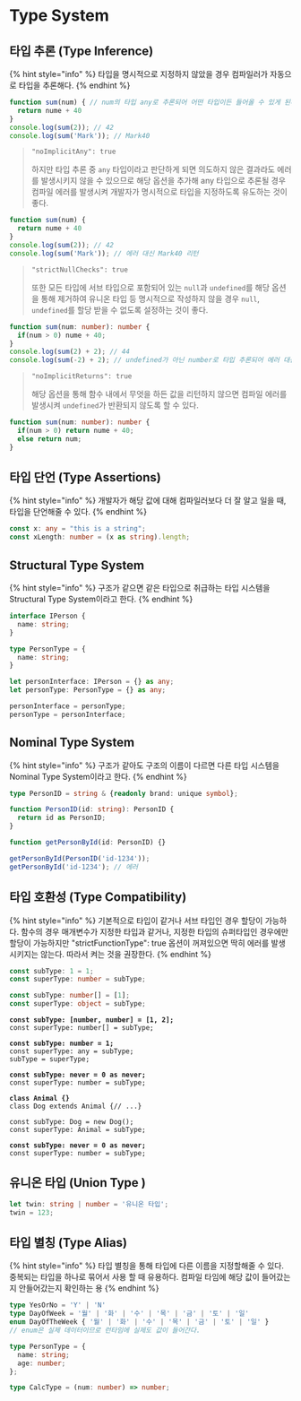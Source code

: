 # Type System

## &#x20;타입 추론 (Type Inference)

{% hint style="info" %}
타입을 명시적으로 지정하지 않았을 경우 컴파일러가 자동으로 타입을 추론해다.
{% endhint %}

```typescript
function sum(num) { // num의 타입 any로 추론되어 어떤 타입이든 들어올 수 있게 된다.
  return nume + 40
}
console.log(sum(2)); // 42
console.log(sum('Mark')); // Mark40
```

> `"noImplicitAny": true`
>
> 하지만 타입 추론 중 `any` 타입이라고 판단하게 되면 의도하지 않은 결과라도 에러를 발생시키지 않을 수 있으므로 해당 옵션을 추가해 any 타입으로 추론될 경우 컴파일 에러를 발생시켜 개발자가 명시적으로 타입을 지정하도록 유도하는 것이 좋다.

```typescript
function sum(num) { 
  return nume + 40
}
console.log(sum(2)); // 42
console.log(sum('Mark')); // 에러 대신 Mark40 리턴
```

> `"strictNullChecks": true`
>
> 또한 모든 타입에 서브 타입으로 포함되어 있는 `null`과 `undefined`를 해당 옵션을 통해 제거하여 유니온 타입 등 명시적으로 작성하지 않을 경우 `null`, `undefined`를 할당 받을 수 없도록 설정하는 것이 좋다.&#x20;

```typescript
function sum(num: number): number {
  if(num > 0) nume + 40;
}
console.log(sum(2) + 2); // 44
console.log(sum(-2) + 2); // undefined가 아닌 number로 타입 추론되어 에러 대신 NaN 발생 
```

> `"noImplicitReturns": true`
>
> 해당 옵션을 통해 함수 내에서 무엇을 하든 값을 리턴하지 않으면 컴파일 에러를 발생시켜 `undefined`가 반환되지 않도록 할 수 있다.

```typescript
function sum(num: number): number {
  if(num > 0) return nume + 40;
  else return num;
}
```

## 타입 단언 (Type Assertions) <a href="#type-assertions" id="type-assertions"></a>

{% hint style="info" %}
개발자가 해당 값에 대해 컴파일러보다 더 잘 알고 일을 때, 타입을 단언해줄 수 있다.
{% endhint %}

```typescript
const x: any = "this is a string";
const xLength: number = (x as string).length;
```

## Structural Type System

{% hint style="info" %}
구조가 같으면 같은 타입으로 취급하는 타입 시스템을 Structural Type System이라고 한다.
{% endhint %}

```typescript
interface IPerson {
  name: string;
}

type PersonType = {
  name: string;
}

let personInterface: IPerson = {} as any;
let personType: PersonType = {} as any;

personInterface = personType;
personType = personInterface;
```

## Nominal Type System

{% hint style="info" %}
구조가 같아도 구조의 이름이 다르면 다른 타입 시스템을 Nominal Type System이라고 한다.
{% endhint %}

```typescript
type PersonID = string & {readonly brand: unique symbol};

function PersonID(id: string): PersonID {
  return id as PersonID;
}

function getPersonById(id: PersonID) {}

getPersonById(PersonID('id-1234'));
getPersonById('id-1234'); // 에러
```

## 타입 호환성 (Type Compatibility)

{% hint style="info" %}
기본적으로 타입이 같거나 서브 타입인 경우 할당이 가능하다. 함수의 경우 매개변수가 지정한 타입과 같거나, 지정한 타입의 슈퍼타입인 경우에만 할당이 가능하지만 "strictFunctionType": true 옵션이 꺼져있으면 딱히 에러를 발생시키지는 않는다. 따라서 켜는 것을 권장한다.
{% endhint %}

```typescript
const subType: 1 = 1;
const superType: number = subType;
```

```typescript
const subType: number[] = [1];
const superType: object = subType;
```

<pre class="language-typescript"><code class="lang-typescript"><strong>const subType: [number, number] = [1, 2];
</strong>const superType: number[] = subType;</code></pre>

<pre class="language-typescript"><code class="lang-typescript"><strong>const subType: number = 1;
</strong>const superType: any = subType;
subType = superType; </code></pre>

<pre class="language-typescript"><code class="lang-typescript"><strong>const subType: never = 0 as never;
</strong>const superType: number = subType;</code></pre>

<pre class="language-typescript"><code class="lang-typescript"><strong>class Animal {}
</strong>class Dog extends Animal {// ...}

const subType: Dog = new Dog();
const superType: Animal = subType;</code></pre>

<pre class="language-typescript"><code class="lang-typescript"><strong>const subType: never = 0 as never;
</strong>const superType: number = subType;</code></pre>

## 유니온 타입 (Union Type )

```typescript
let twin: string | number = '유니온 타입';
twin = 123;
```

## 타입 별칭 (Type Alias)&#x20;

{% hint style="info" %}
타입 별칭을 통해 타입에 다른 이름을 지정할해줄 수 있다. 중복되는 타입을 하나로 묶어서 사용 할 때 유용하다. 컴파일 타임에 해당 값이 들어갔는지 안들어갔는지 확인하는 용
{% endhint %}

```typescript
type YesOrNo = 'Y' | 'N'
type DayOfWeek = '월' | '화' | '수' | '목' | '금' | '토' | '일'
enum DayOfTheWeek { '월' | '화' | '수' | '목' | '금' | '토' | '일' }
// enum은 실제 데이터이므로 런타임에 실제도 값이 들어간다.
```

```typescript
type PersonType = {
  name: string;
  age: number;
};
```

```typescript
type CalcType = (num: number) => number;
```

